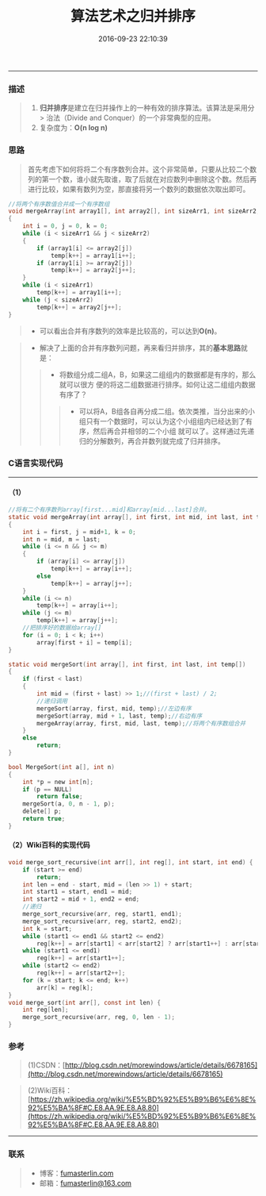 ﻿---
title: 算法艺术之归并排序
date: 2016-09-23 22:10:39
tags:
- 算法
---
------

### 描述
> 1. **归并排序**是建立在归并操作上的一种有效的排序算法。该算法是采用分> 治法（Divide and Conquer）的一个非常典型的应用。
> 2. 复杂度为：**O(n log n)**
<!--more-->

### 思路
> 首先考虑下如何将将二个有序数列合并。这个非常简单，只要从比较二个数列的第一个数，谁小就先取谁，取了后就在对应数列中删除这个数。然后再进行比较，如果有数列为空，那直接将另一个数列的数据依次取出即可。

```c
//将两个有序数值合并成一个有序数组
void mergeArray(int array1[], int array2[], int sizeArr1, int sizeArr2, int temp[])
{
	int i = 0, j = 0, k = 0;
	while (i < sizeArr1 && j < sizeArr2)
	{
		if (array1[i] <= array2[j])
			temp[k++] = array1[i++];
		if (array1[i] >= array2[j])
			temp[k++] = array2[j++];
	}
	while (i < sizeArr1)
		temp[k++] = array1[i++];
	while (j < sizeArr2)
		temp[k++] = array2[j++];
}
```
> - 可以看出合并有序数列的效率是比较高的，可以达到**O(n)**。

> - 解决了上面的合并有序数列问题，再来看归并排序，其的**基本思路**就是：
>> - 将数组分成二组A，B，如果这二组组内的数据都是有序的，那么就可以很方 便的将这二组数据进行排序。如何让这二组组内数据有序了？
>>> - 可以将A，B组各自再分成二组。依次类推，当分出来的小组只有一个数据时，可以认为这个小组组内已经达到了有序，然后再合并相邻的二个小组 就可以了。这样通过先递归的分解数列，再合并数列就完成了归并排序。

### C语言实现代码


----------


#### **（1）**
```c
//将有二个有序数列array[first...mid]和array[mid...last]合并。  
static void mergeArray(int array[], int first, int mid, int last, int temp[])
{
	int i = first, j = mid+1, k = 0;
	int n = mid, m = last;
	while (i <= n && j <= m)
	{
		if (array[i] <= array[j])
			temp[k++] = array[i++];
		else
			temp[k++] = array[j++];	
	}
	while (i <= n)
		temp[k++] = array[i++];
	while (j <= m)
		temp[k++] = array[j++];
	//把排序好的数据给array[]
	for (i = 0; i < k; i++)
		array[first + i] = temp[i];
}

static void mergeSort(int array[], int first, int last, int temp[])
{
	if (first < last)
	{
		int mid = (first + last) >> 1;//(first + last) / 2;
		//递归调用
		mergeSort(array, first, mid, temp);//左边有序
		mergeSort(array, mid + 1, last, temp);//右边有序
		mergeArray(array, first, mid, last, temp);//将两个有序数组合并	
	}
	else
		return;
}

bool MergeSort(int a[], int n)
{
	int *p = new int[n];
	if (p == NULL)
		return false;
	mergeSort(a, 0, n - 1, p);
	delete[] p;
	return true;
}
```

#### **（2）Wiki百科的实现代码**

```c
void merge_sort_recursive(int arr[], int reg[], int start, int end) {
	if (start >= end)
		return;
	int len = end - start, mid = (len >> 1) + start;
	int start1 = start, end1 = mid;
	int start2 = mid + 1, end2 = end;
	//递归
	merge_sort_recursive(arr, reg, start1, end1);
	merge_sort_recursive(arr, reg, start2, end2);
	int k = start;
	while (start1 <= end1 && start2 <= end2)
		reg[k++] = arr[start1] < arr[start2] ? arr[start1++] : arr[start2++];
	while (start1 <= end1)
		reg[k++] = arr[start1++];
	while (start2 <= end2)
		reg[k++] = arr[start2++];
	for (k = start; k <= end; k++)
		arr[k] = reg[k];
}
void merge_sort(int arr[], const int len) {
	int reg[len];
	merge_sort_recursive(arr, reg, 0, len - 1);
}
```

### 参考

> (1)CSDN：[http://blog.csdn.net/morewindows/article/details/6678165](http://blog.csdn.net/morewindows/article/details/6678165)

> (2)Wiki百科：[https://zh.wikipedia.org/wiki/%E5%BD%92%E5%B9%B6%E6%8E%92%E5%BA%8F#C.E8.AA.9E.E8.A8.80](https://zh.wikipedia.org/wiki/%E5%BD%92%E5%B9%B6%E6%8E%92%E5%BA%8F#C.E8.AA.9E.E8.A8.80)

--------------------------
### 联系 
> - 博客：[fumasterlin.com](www.fumasterlin.com)
> - 邮箱：[fumasterlin@163.com](fumasterlin@163.com)


